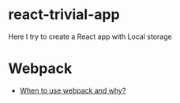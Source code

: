 # react-trivial-app
Here I try to create a React app with Local storage

# Webpack
 - [When to use webpack and why?](https://blog.andrewray.me/webpack-when-to-use-and-why/)
